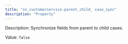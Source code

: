 ```yaml
---
title: "sn_customerservice.parent_child_ case_sync"
description: "Property"
---
```


Description: Synchronize fields from parent to child cases.

Value: `false`